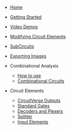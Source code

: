 * [Home](/)
* [Getting Started](getting_started.md)
* [Video Demos](video_demos.md)
* [Modifying Circuit Elements](Modify.md)
* [SubCircuits](subcircuit.md)
* [Exporting Images](export.md)

* Combinational Analysis
  * [How to use](minimization.md)
  * [Combinational Circuits](combination.md)

* Circuit Elements
  * [CircuitVerse Outputs](outputs.md)
  * [Standard Gates](gates.md)
  * [Decoders and Plexers](decodersandplexers.md)
  * [Splitter](splitter.md)
  * [Input Elements](inputElements.md)
